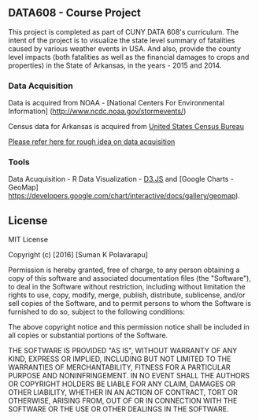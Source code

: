 ## DATA608 - Course Project

This project is completed as part of CUNY DATA 608's curriculum. The intent of the project is to visualize the state level summary of fatalities caused by various weather events in USA. And also, provide the county level impacts (both fatalities as well as the financial damages to crops and properties) in the State of Arkansas, in the years - 2015 and 2014.

### Data Acquisition

Data is acquired from NOAA - [National Centers For Environmental Information]
(http://www.ncdc.noaa.gov/stormevents/)

Census data for Arkansas is acquired from [United States Census Bureau](http://www.census.gov/data.html)

[Please refer here for rough idea on data acquisition](http://rpubs.com/pskumar/DATA608)


### Tools

Data Acuquisition - R
Data Visualization - [D3.JS](https://d3js.org/) and [Google Charts - GeoMap] https://developers.google.com/chart/interactive/docs/gallery/geomap).

## License

MIT License

Copyright (c) [2016] [Suman K Polavarapu]

Permission is hereby granted, free of charge, to any person obtaining a copy
of this software and associated documentation files (the "Software"), to deal
in the Software without restriction, including without limitation the rights
to use, copy, modify, merge, publish, distribute, sublicense, and/or sell
copies of the Software, and to permit persons to whom the Software is
furnished to do so, subject to the following conditions:

The above copyright notice and this permission notice shall be included in all
copies or substantial portions of the Software.

THE SOFTWARE IS PROVIDED "AS IS", WITHOUT WARRANTY OF ANY KIND, EXPRESS OR
IMPLIED, INCLUDING BUT NOT LIMITED TO THE WARRANTIES OF MERCHANTABILITY,
FITNESS FOR A PARTICULAR PURPOSE AND NONINFRINGEMENT. IN NO EVENT SHALL THE
AUTHORS OR COPYRIGHT HOLDERS BE LIABLE FOR ANY CLAIM, DAMAGES OR OTHER
LIABILITY, WHETHER IN AN ACTION OF CONTRACT, TORT OR OTHERWISE, ARISING FROM,
OUT OF OR IN CONNECTION WITH THE SOFTWARE OR THE USE OR OTHER DEALINGS IN THE
SOFTWARE.